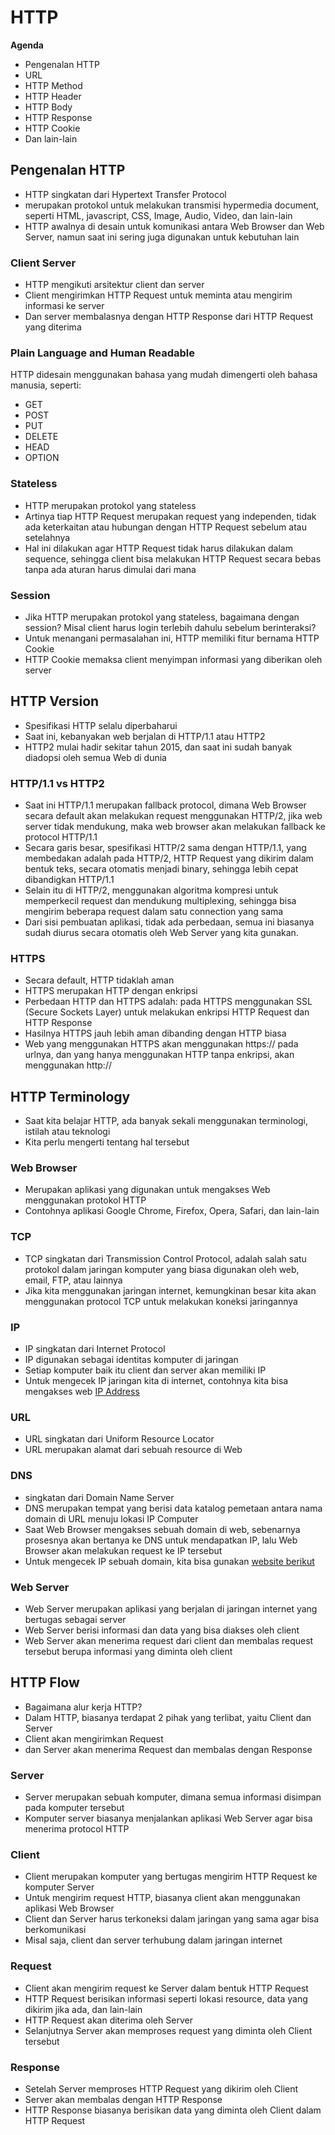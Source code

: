 # HTTP

**Agenda**
* Pengenalan HTTP
* URL
* HTTP Method
* HTTP Header
* HTTP Body
* HTTP Response
* HTTP Cookie
* Dan lain-lain

## Pengenalan HTTP
* HTTP singkatan dari Hypertext Transfer Protocol
* merupakan protokol untuk melakukan transmisi hypermedia document, seperti HTML, javascript, CSS, Image, Audio, Video, dan lain-lain
* HTTP awalnya di desain untuk komunikasi antara Web Browser dan Web Server, namun saat ini sering juga digunakan untuk kebutuhan lain

### Client Server
* HTTP mengikuti arsitektur client dan server
* Client mengirimkan HTTP Request untuk meminta atau mengirim informasi ke server
* Dan server membalasnya dengan HTTP Response dari HTTP Request yang diterima

### Plain Language and Human Readable
HTTP didesain menggunakan bahasa yang mudah dimengerti oleh bahasa manusia, seperti:
* GET
* POST
* PUT
* DELETE
* HEAD
* OPTION

### Stateless
* HTTP merupakan protokol yang stateless
* Artinya tiap HTTP Request merupakan request yang independen, tidak ada keterkaitan atau hubungan dengan HTTP Request sebelum atau setelahnya
* Hal ini dilakukan agar HTTP Request tidak harus dilakukan dalam sequence, sehingga client bisa melakukan HTTP Request secara bebas tanpa ada aturan harus dimulai dari mana

### Session
* Jika HTTP merupakan protokol yang stateless, bagaimana dengan session? Misal client harus login terlebih dahulu sebelum berinteraksi?
* Untuk menangani permasalahan ini, HTTP memiliki fitur bernama HTTP Cookie
* HTTP Cookie memaksa client menyimpan informasi yang diberikan oleh server


## HTTP Version
* Spesifikasi HTTP selalu diperbaharui
* Saat ini, kebanyakan web berjalan di HTTP/1.1 atau HTTP2
* HTTP2 mulai hadir sekitar tahun 2015, dan saat ini sudah banyak diadopsi oleh semua Web di dunia

### HTTP/1.1 vs HTTP2
* Saat ini HTTP/1.1 merupakan fallback protocol, dimana Web Browser secara default akan melakukan request menggunakan HTTP/2, jika web server tidak mendukung, maka web browser akan melakukan fallback ke protocol HTTP/1.1
* Secara garis besar, spesifikasi HTTP/2 sama dengan HTTP/1.1, yang membedakan adalah pada HTTP/2, HTTP Request yang dikirim dalam bentuk teks, secara otomatis menjadi binary, sehingga lebih cepat dibandigkan HTTP/1.1
* Selain itu di HTTP/2, menggunakan algoritma kompresi untuk memperkecil request dan mendukung multiplexing, sehingga bisa mengirim beberapa request dalam satu connection yang sama
* Dari sisi pembuatan aplikasi, tidak ada perbedaan, semua ini biasanya sudah diurus secara otomatis oleh Web Server yang kita gunakan.

### HTTPS
* Secara default, HTTP tidaklah aman
* HTTPS merupakan HTTP dengan enkripsi
* Perbedaan HTTP dan HTTPS adalah: pada HTTPS menggunakan SSL (Secure Sockets Layer) untuk melakukan enkripsi HTTP Request dan HTTP Response
* Hasilnya HTTPS jauh lebih aman dibanding dengan HTTP biasa
* Web yang menggunakan HTTPS akan menggunakan https:// pada urlnya, dan yang hanya menggunakan HTTP tanpa enkripsi, akan menggunakan http://


## HTTP Terminology
* Saat kita belajar HTTP, ada banyak sekali menggunakan terminologi, istilah atau teknologi
* Kita perlu mengerti tentang hal tersebut

### Web Browser
* Merupakan aplikasi yang digunakan untuk mengakses Web menggunakan protokol HTTP
* Contohnya aplikasi Google Chrome, Firefox, Opera, Safari, dan lain-lain

### TCP
* TCP singkatan dari Transmission Control Protocol, adalah salah satu protokol dalam jaringan komputer yang biasa digunakan oleh web, email, FTP, atau lainnya
* Jika kita menggunakan jaringan internet, kemungkinan besar kita akan menggunakan protocol TCP untuk melakukan koneksi jaringannya

### IP
* IP singkatan dari Internet Protocol
* IP digunakan sebagai identitas komputer di jaringan
* Setiap komputer baik itu client dan server akan memiliki IP
* Untuk mengecek IP jaringan kita di internet, contohnya kita bisa mengakses web [IP Address](https://whatismyipaddress.com/)

### URL
* URL singkatan dari Uniform Resource Locator
* URL merupakan alamat dari sebuah resource di Web

### DNS
* singkatan dari Domain Name Server
* DNS merupakan tempat yang berisi data katalog pemetaan antara nama domain di URL menuju lokasi IP Computer
* Saat Web Browser mengakses sebuah domain di web, sebenarnya prosesnya akan bertanya ke DNS untuk mendapatkan IP, lalu Web Browser akan melakukan request ke IP tersebut
* Untuk mengecek IP sebuah domain, kita bisa gunakan [website berikut](https://www.whatismyip.com/dns-lookup/)

### Web Server
* Web Server merupakan aplikasi yang berjalan di jaringan internet yang bertugas sebagai server
* Web Server berisi informasi dan data yang bisa diakses oleh client
* Web Server akan menerima request dari client dan membalas request tersebut berupa informasi yang diminta oleh client


## HTTP Flow
* Bagaimana alur kerja HTTP?
* Dalam HTTP, biasanya terdapat 2 pihak yang terlibat, yaitu Client dan Server
* Client akan mengirimkan Request
* dan Server akan menerima Request dan membalas dengan Response

### Server
* Server merupakan sebuah komputer, dimana semua informasi disimpan pada komputer tersebut
* Komputer server biasanya menjalankan aplikasi Web Server agar bisa menerima protocol HTTP

### Client
* Client merupakan komputer yang bertugas mengirim HTTP Request ke komputer Server
* Untuk mengirim request HTTP, biasanya client akan menggunakan aplikasi Web Browser
* Client dan Server harus terkoneksi dalam jaringan yang sama agar bisa berkomunikasi
* Misal saja, client dan server terhubung dalam jaringan internet

### Request
* Client akan mengirim request ke Server dalam bentuk HTTP Request
* HTTP Request berisikan informasi seperti lokasi resource, data yang dikirim jika ada, dan lain-lain
* HTTP Request akan diterima oleh Server
* Selanjutnya Server akan memproses request yang diminta oleh Client tersebut

### Response
* Setelah Server memproses HTTP Request yang dikirim oleh Client
* Server akan membalas dengan HTTP Response
* HTTP Response biasanya berisikan data yang diminta oleh Client dalam HTTP Request